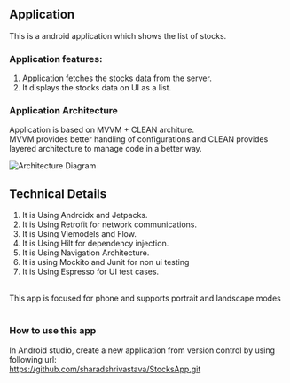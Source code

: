 ## Application
This is a android application which shows the list of stocks.

### Application features: 
1. Application fetches the stocks data from the server.
2. It displays the stocks data on UI as a list.


### Application Architecture
Application is based on MVVM + CLEAN architure.<br>
MVVM provides better handling of configurations and CLEAN provides layered architecture to manage code in a better way.

![Architecture Diagram](https://uploads.toptal.io/blog/image/127608/toptal-blog-image-1543413671794-80993a19fea97477524763c908b50a7a.png) <br>

## Technical Details
1. It is Using Androidx and Jetpacks.
2. It is Using Retrofit for network communications.
3. It is Using Viemodels and Flow.
4. It is Using Hilt for dependency injection.
5. It is Using Navigation Architecture.
6. It is using Mockito and Junit for non ui testing
7. It is Using Espresso for UI test cases.

<br>
This app is focused for phone and supports portrait and landscape modes <br> <br>

### How to use this app
In Android studio, create a new application from version control by using following url: <br>
https://github.com/sharadshrivastava/StocksApp.git
